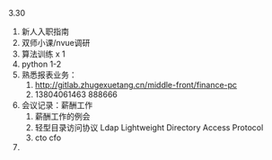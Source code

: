 3.30 
1. 新人入职指南
2. 双师小课/nvue调研
3. 算法训练 x 1
4. python 1-2
5. 熟悉报表业务：
   1. http://gitlab.zhugexuetang.cn/middle-front/finance-pc
   2. 13804061463 888666
6. 会议记录：薪酬工作
   1. 薪酬工作的例会
   2. 轻型目录访问协议 Ldap Lightweight Directory Access Protocol
   3. cto cfo
7. 